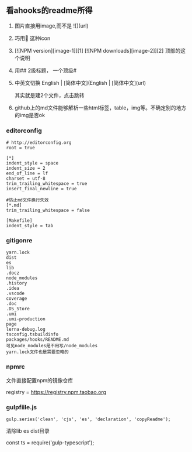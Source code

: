 ## 看ahooks的readme所得

1. 图片直接用image,而不是 \!\[\]\(url\)

2. 巧用:beer: 这种icon

3. [![NPM version][image-1]][1] [![NPM downloads][image-2]][2] 顶部的这个说明

4. 用## 2级标题， 一个顶级#

5. 中英文切换 English | [简体中文](English | [简体中文\](url\)

   其实就是建2个文件，点击跳转

6. github上的md文件能够解析一些html标签，table，img等。不确定别的地方的img是否ok



### editorconfig

```
# http://editorconfig.org
root = true

[*]
indent_style = space
indent_size = 2
end_of_line = lf
charset = utf-8
trim_trailing_whitespace = true
insert_final_newline = true

#防止md文件换行失效
[*.md]
trim_trailing_whitespace = false

[Makefile]
indent_style = tab
```



### gitigonre

```
yarn.lock
dist
es
lib
.docz
node_modules
.history
.idea
.vscode
coverage
.doc
.DS_Store
.umi
.umi-production
page
lerna-debug.log
tsconfig.tsbuildinfo
packages/hooks/README.md
可见node_modules是不用写/node_modules
yarn.lock文件也是需要忽略的
```



### npmrc

文件直接配置npm的镜像仓库

registry = https://registry.npm.taobao.org



### gulpfiile.js

```
gulp.series('clean', 'cjs', 'es', 'declaration', 'copyReadme');
```

清除lib es dist目录

const ts = require('gulp-typescript');



